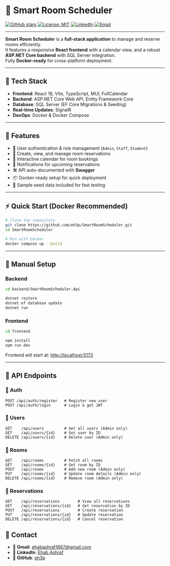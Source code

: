 # 🏢 Smart Room Scheduler

[![GitHub stars](https://img.shields.io/github/stars/eh3p/SmartRoomScheduler?style=social)](https://github.com/eh3p/SmartRoomScheduler/stargazers)
[![License: MIT](https://img.shields.io/badge/License-MIT-green)](LICENSE)
[![LinkedIn](https://img.shields.io/badge/LinkedIn-Ehab%20Ashraf-blue?logo=linkedin)](https://www.linkedin.com/in/ehab-ashraf-9a43a9283/)
[![Email](https://img.shields.io/badge/Email-ehabashraf1667@gmail.com-red?logo=gmail)](mailto:ehabashraf1667@gmail.com)

---

**Smart Room Scheduler** is a **full-stack application** to manage and reserve rooms efficiently.  
It features a responsive **React frontend** with a calendar view, and a robust **ASP.NET Core backend** with SQL Server integration.  
Fully **Docker-ready** for cross-platform deployment.

---

## 🚀 Tech Stack

- **Frontend**: React 18, Vite, TypeScript, MUI, FullCalendar  
- **Backend**: ASP.NET Core Web API, Entity Framework Core  
- **Database**: SQL Server (EF Core Migrations & Seeding)  
- **Real-time Updates**: SignalR  
- **DevOps**: Docker & Docker Compose  

---

## 🌟 Features

- 🔑 User authentication & role management (`Admin`, `Staff`, `Student`)  
- 🏫 Create, view, and manage room reservations  
- 📅 Interactive calendar for room bookings  
- 🔔 Notifications for upcoming reservations  
- 🛠️ API auto-documented with **Swagger**  
- 📦 Docker-ready setup for quick deployment  
- 🧪 Sample seed data included for fast testing  

---

## ⚡ Quick Start (Docker Recommended)

```bash
# Clone the repository
git clone https://github.com/eh3p/SmartRoomScheduler.git
cd SmartRoomScheduler

# Run with Docker
docker compose up --build

````

---

## 🔧 Manual Setup

### Backend

```bash
cd backend/SmartRoomScheduler.Api

dotnet restore
dotnet ef database update
dotnet run
```

### Frontend

```bash
cd frontend

npm install
npm run dev
```

Frontend will start at: [http://localhost:5173](http://localhost:5173)

---

## 📖 API Endpoints

### 🔐 Auth

```http
POST /api/auth/register   # Register new user
POST /api/auth/login      # Login & get JWT
```

### 👤 Users

```http
GET    /api/users         # Get all users (Admin only)
GET    /api/users/{id}    # Get user by ID
DELETE /api/users/{id}    # Delete user (Admin only)
```

### 🏢 Rooms

```http
GET    /api/rooms         # Fetch all rooms
GET    /api/rooms/{id}    # Get room by ID
POST   /api/rooms         # Add new room (Admin only)
PUT    /api/rooms/{id}    # Update room details (Admin only)
DELETE /api/rooms/{id}    # Remove room (Admin only)
```

### 📅 Reservations

```http
GET    /api/reservations        # View all reservations
GET    /api/reservations/{id}   # Get reservation by ID
POST   /api/reservations        # Create reservation
PUT    /api/reservations/{id}   # Update reservation
DELETE /api/reservations/{id}   # Cancel reservation
```

## 📧 Contact

* 📩 **Gmail**: [ehabashraf1667@gmail.com](mailto:ehabashraf1667@gmail.com)
* 💼 **LinkedIn**: [Ehab Ashraf](https://www.linkedin.com/in/ehab-ashraf-9a43a9283/)
* 🐙 **GitHub**: [eh3p](https://github.com/eh3p)

```
```
